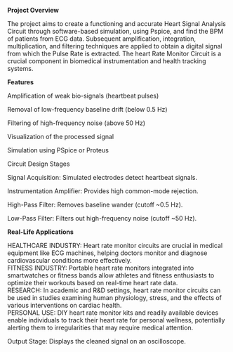 **Project Overview**

The project aims to create a functioning and accurate Heart Signal Analysis 
Circuit through software-based simulation, using Pspice, and find the BPM of 
patients from ECG data. Subsequent amplification, integration, multiplication, 
and filtering techniques are applied to obtain a digital signal from which the Pulse 
Rate is extracted. The heart Rate Monitor Circuit is a crucial component in 
biomedical instrumentation and health tracking systems. 

**Features**

Amplification of weak bio-signals (heartbeat pulses)

Removal of low-frequency baseline drift (below 0.5 Hz)

Filtering of high-frequency noise (above 50 Hz)

Visualization of the processed signal

Simulation using PSpice or Proteus

Circuit Design Stages

Signal Acquisition: Simulated electrodes detect heartbeat signals.

Instrumentation Amplifier: Provides high common-mode rejection.

High-Pass Filter: Removes baseline wander (cutoff ~0.5 Hz).

Low-Pass Filter: Filters out high-frequency noise (cutoff ~50 Hz).

**Real-Life Applications**

HEALTHCARE INDUSTRY: Heart rate monitor circuits are crucial in medical equipment 
like ECG machines, helping doctors monitor and diagnose cardiovascular 
conditions more effectively.  
FITNESS INDUSTRY: Portable heart rate monitors integrated into smartwatches or 
fitness bands allow athletes and fitness enthusiasts to optimize their workouts 
based on real-time heart rate data.  
RESEARCH: In academic and R&D settings, heart rate monitor circuits can be used 
in studies examining human physiology, stress, and the effects of various 
interventions on cardiac health.  
PERSONAL USE: DIY heart rate monitor kits and readily 
available devices enable individuals to track their 
heart rate for personal wellness, potentially alerting 
them to irregularities that may require medical 
attention. 


Output Stage: Displays the cleaned signal on an oscilloscope.
